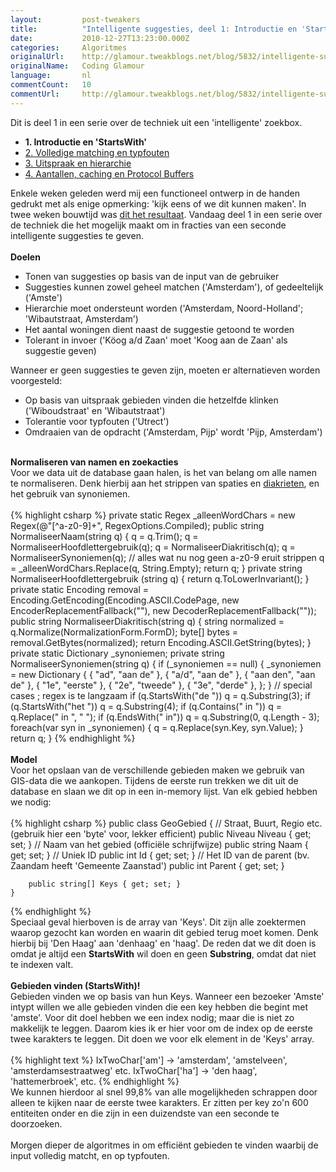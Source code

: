```yaml
---
layout:         post-tweakers
title:          "Intelligente suggesties, deel 1: Introductie en 'StartsWith'"
date:           2010-12-27T13:23:00.000Z
categories:     Algoritmes
originalUrl:    http://glamour.tweakblogs.net/blog/5832/intelligente-suggesties-deel-1-introductie-en-startswith.html
originalName:   Coding Glamour
language:       nl
commentCount:   10
commentUrl:     http://glamour.tweakblogs.net/blog/5832/intelligente-suggesties-deel-1-introductie-en-startswith.html#reacties
---
```


   <p class="article">Dit is deel 1 in een serie over de techniek uit een &apos;intelligente&apos;
  zoekbox.
  <ul>
    <li><b>1. Introductie en &apos;StartsWith&apos;</b>
    </li>
    <li><a href="http://glamour.tweakblogs.net/blog/5842/intelligente-suggesties-deel-2-volledige-matching-en-typfouten.html"
      rel="external">2. Volledige matching en typfouten</a>
    </li>
    <li><a href="http://glamour.tweakblogs.net/blog/5849/intelligente-suggesties-deel-3-uitspraak-en-hierarchie.html"
      rel="external">3. Uitspraak en hierarchie</a>
    </li>
    <li><a href="http://glamour.tweakblogs.net/blog/5853/intelligente-suggesties-deel-4-aantallen-caching-en-protocol-buffers.html"
      rel="external">4. Aantallen, caching en Protocol Buffers</a>
    </li>
  </ul>Enkele weken geleden werd mij een functioneel ontwerp in de handen gedrukt
  met als enige opmerking: &apos;kijk eens of we dit kunnen maken&apos;.
  In twee weken bouwtijd was <a href="http://glamour.tweakblogs.net/blog/5813/video!-on-the-fly-zoeksuggesties-levenshtein-en-soundex-in-de-praktijk.html"
  rel="external">dit het resultaat</a>. Vandaag deel 1 in een serie over
  de techniek die het mogelijk maakt om in fracties van een seconde intelligente
  suggesties te geven.
  <!--more-->
  <br>
  <br>
<b>Doelen</b>
  <ul>
    <li>Tonen van suggesties op basis van de input van de gebruiker</li>
    <li>Suggesties kunnen zowel geheel matchen (&apos;Amsterdam&apos;), of gedeeltelijk
      (&apos;Amste&apos;)</li>
    <li>Hierarchie moet ondersteunt worden (&apos;Amsterdam, Noord-Holland&apos;;
      &apos;Wibautstraat, Amsterdam&apos;)</li>
    <li>Het aantal woningen dient naast de suggestie getoond te worden</li>
    <li>Tolerant in invoer (&apos;K&#xF6;og a/d Zaan&apos; moet &apos;Koog aan
      de Zaan&apos; als suggestie geven)</li>
  </ul>Wanneer er geen suggesties te geven zijn, moeten er alternatieven worden
  voorgesteld:
  <ul>
    <li>Op basis van uitspraak gebieden vinden die hetzelfde klinken (&apos;Wiboudstraat&apos;
      en &apos;Wibautstraat&apos;)</li>
    <li>Tolerantie voor typfouten (&apos;Utrect&apos;)</li>
    <li>Omdraaien van de opdracht (&apos;Amsterdam, Pijp&apos; wordt &apos;Pijp,
      Amsterdam&apos;)</li>
  </ul><a name="more"></a>
  <br>
<b>Normaliseren van namen en zoekacties</b>
  <br>Voor we data uit de database gaan halen, is het van belang om alle namen
  te normaliseren. Denk hierbij aan het strippen van spaties en <a href="http://glamour.tweakblogs.net/blog/5732/diakritische-tekens-en-soundex-in-net.html"
  rel="external">diakrieten</a>, en het gebruik van synoniemen.
  <br>
  <br>
{% highlight csharp %}
        private static Regex _alleenWordChars = new Regex(@"[^a-z0-9]+", RegexOptions.Compiled);
        public string NormaliseerNaam(string q)
        {
            q = q.Trim();
            q = NormaliseerHoofdlettergebruik(q);
            q = NormaliseerDiakritisch(q);
            q = NormaliseerSynoniemen(q);
            // alles wat nu nog geen a-z0-9 eruit strippen
            q = _alleenWordChars.Replace(q, String.Empty);
            return q;
        }
        private string NormaliseerHoofdlettergebruik (string q)
        {
            return q.ToLowerInvariant();
        }
        private static Encoding removal = Encoding.GetEncoding(Encoding.ASCII.CodePage, new EncoderReplacementFallback(""), new DecoderReplacementFallback(""));
        public string NormaliseerDiakritisch(string q)
        {
            string normalized = q.Normalize(NormalizationForm.FormD);
            byte[] bytes = removal.GetBytes(normalized);
            return Encoding.ASCII.GetString(bytes);
        }
        private static Dictionary<string, string> _synoniemen;
        private string NormaliseerSynoniemen(string q)
        {
            if (_synoniemen == null)
            {
                _synoniemen = new Dictionary<string, string>
                                 {
                                     { "ad", "aan de" },
                                     { "a/d", "aan de" },
                                     { "aan den", "aan de" },
                                     { "1e", "eerste" },
                                     { "2e", "tweede" },
                                     { "3e", "derde" },
                                 };
            }
            // special cases ; regex is te langzaam
            if (q.StartsWith("de ")) q = q.Substring(3);
            if (q.StartsWith("het ")) q = q.Substring(4);
            if (q.Contains(" in ")) q = q.Replace(" in ", " ");
            if (q.EndsWith(" in")) q = q.Substring(0, q.Length - 3);
            foreach(var syn in _synoniemen)
            {
                q = q.Replace(syn.Key, syn.Value);
            }
            return q;
        }
{% endhighlight %}
  <br>
  <br>
<b>Model</b>
  <br>Voor het opslaan van de verschillende gebieden maken we gebruik van GIS-data
  die we aankopen. Tijdens de eerste run trekken we dit uit de database en
  slaan we dit op in een in-memory lijst. Van elk gebied hebben we nodig:
  <br>
  <br>
{% highlight csharp %}
    public class GeoGebied
    {
        // Straat, Buurt, Regio etc. (gebruik hier een 'byte' voor, lekker efficient)
        public Niveau Niveau { get; set; }
        // Naam van het gebied (officiële schrijfwijze)
        public string Naam { get; set; }
        // Uniek ID
        public int Id { get; set; }
        // Het ID van de parent (bv. Zaandam heeft 'Gemeente Zaanstad')
        public int Parent { get; set; }
        
        public string[] Keys { get; set; }
    }
{% endhighlight %}
  <br>Speciaal geval hierboven is de array van &apos;Keys&apos;. Dit zijn alle
  zoektermen waarop gezocht kan worden en waarin dit gebied terug moet komen.
  Denk hierbij bij &apos;Den Haag&apos; aan &apos;denhaag&apos; en &apos;haag&apos;.
  De reden dat we dit doen is omdat je altijd een <b>StartsWith</b> wil doen
  en geen <b>Substring</b>, omdat dat niet te indexen valt.
  <br>
  <br>
<b>Gebieden vinden (StartsWith)!</b>
  <br>Gebieden vinden we op basis van hun Keys. Wanneer een bezoeker &apos;Amste&apos;
  intypt willen we alle gebieden vinden die een key hebben die begint met
  &apos;amste&apos;. Voor dit doel hebben we een index nodig; maar die is
  niet zo makkelijk te leggen. Daarom kies ik er hier voor om de index op
  de eerste twee karakters te leggen. Dit doen we voor elk element in de
  &apos;Keys&apos; array.
  <br>
  <br>
{% highlight text %}
IxTwoChar['am'] -> 'amsterdam', 'amstelveen', 'amsterdamsestraatweg' etc.
IxTwoChar['ha'] -> 'den haag', 'hattemerbroek', etc.
{% endhighlight %}
  <br>We kunnen hierdoor al snel 99,8% van alle mogelijkheden schrappen door
  alleen te kijken naar de eerste twee karakters. Er zitten per key zo&apos;n
  600 entiteiten onder en die zijn in een duizendste van een seconde te doorzoeken.
  <br>
  <br>Morgen dieper de algoritmes in om effici&#xEB;nt gebieden te vinden waarbij
  de input volledig matcht, en op typfouten.</p>
   